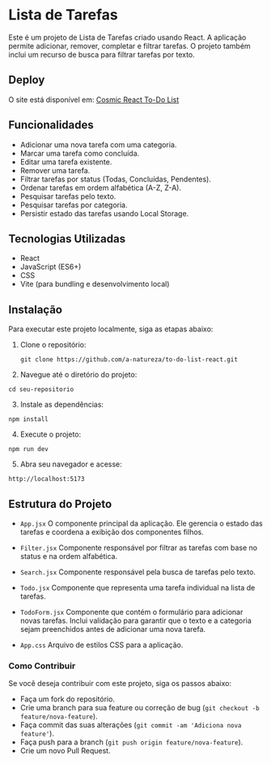 # Lista de Tarefas

Este é um projeto de Lista de Tarefas criado usando React. A aplicação permite adicionar, remover, completar e filtrar tarefas. O projeto também inclui um recurso de busca para filtrar tarefas por texto.

## Deploy

O site está disponível em: [Cosmic React To-Do List](https://cosmic-react-to-do-list.netlify.app/)

## Funcionalidades

- Adicionar uma nova tarefa com uma categoria.
- Marcar uma tarefa como concluída.
- Editar uma tarefa existente.
- Remover uma tarefa.
- Filtrar tarefas por status (Todas, Concluídas, Pendentes).
- Ordenar tarefas em ordem alfabética (A-Z, Z-A).
- Pesquisar tarefas pelo texto.
- Pesquisar tarefas por categoria.
- Persistir estado das tarefas usando Local Storage.

## Tecnologias Utilizadas

- React
- JavaScript (ES6+)
- CSS
- Vite (para bundling e desenvolvimento local)

## Instalação

Para executar este projeto localmente, siga as etapas abaixo:

1. Clone o repositório:

   `git clone https://github.com/a-natureza/to-do-list-react.git`

2. Navegue até o diretório do projeto:

`cd seu-repositorio`

3. Instale as dependências:

`npm install`

4. Execute o projeto:

`npm run dev`

5. Abra seu navegador e acesse:

`http://localhost:5173`

## Estrutura do Projeto
- ``App.jsx``
O componente principal da aplicação. Ele gerencia o estado das tarefas e coordena a exibição dos componentes filhos.

- ``Filter.jsx``
Componente responsável por filtrar as tarefas com base no status e na ordem alfabética.

- ``Search.jsx``
Componente responsável pela busca de tarefas pelo texto.

- ``Todo.jsx``
Componente que representa uma tarefa individual na lista de tarefas.

- ``TodoForm.jsx``
Componente que contém o formulário para adicionar novas tarefas. Inclui validação para garantir que o texto e a categoria sejam preenchidos antes de adicionar uma nova tarefa.

- ``App.css``
Arquivo de estilos CSS para a aplicação.


### Como Contribuir
Se você deseja contribuir com este projeto, siga os passos abaixo:

- Faça um fork do repositório.
- Crie uma branch para sua feature ou correção de bug (``git checkout -b feature/nova-feature``).
- Faça commit das suas alterações (``git commit -am 'Adiciona nova feature'``).
- Faça push para a branch (``git push origin feature/nova-feature``).
- Crie um novo Pull Request.